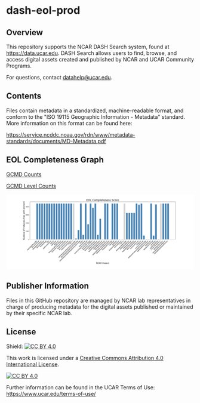 # dash-eol-prod

## Overview

This repository supports the NCAR DASH Search system, found at https://data.ucar.edu.   DASH Search allows users to find, browse, and access digital assets created and published by NCAR and UCAR Community Programs.  

For questions, contact datahelp@ucar.edu.

## Contents 

Files contain metadata in a standardized, machine-readable format, and conform to the "ISO 19115 Geographic Information - Metadata" standard.   More information on this format can be found here:   

https://service.ncddc.noaa.gov/rdn/www/metadata-standards/documents/MD-Metadata.pdf

## EOL Completeness Graph
[GCMD Counts](https://github.com/NCAR/dash-eol-prod/blob/ee348d54de0b08b095602c46475e3ca0e4023467/EOL-Datasets/eol_gcmd_counts_levels.txt)

[GCMD Level Counts](https://github.com/NCAR/dash-eol-prod/blob/ee348d54de0b08b095602c46475e3ca0e4023467/EOL-Datasets/eol_gcmd_counts_levels.txt#L407)

![Eol Completeness Graphx2](https://github.com/NCAR/dash-eol-prod/blob/master/actions/All/barcharts/eol.png)

## Publisher Information

Files in this GitHub repository are managed by NCAR lab representatives in charge of producing metadata for the digital assets published or maintained by their specific NCAR lab.

## License

Shield: [![CC BY 4.0][cc-by-shield]][cc-by]

This work is licensed under a [Creative Commons Attribution 4.0 International
License][cc-by].

[![CC BY 4.0][cc-by-image]][cc-by]

[cc-by]: http://creativecommons.org/licenses/by/4.0/
[cc-by-image]: https://i.creativecommons.org/l/by/4.0/88x31.png
[cc-by-shield]: https://img.shields.io/badge/License-CC%20BY%204.0-lightgrey.svg

Further information can be found in the UCAR Terms of Use:  https://www.ucar.edu/terms-of-use/
